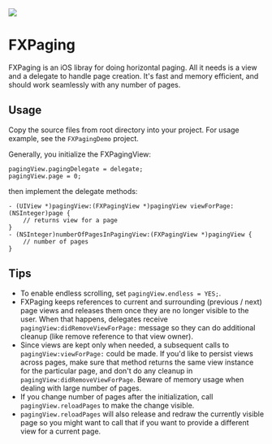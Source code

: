 <img src="http://dl.dropbox.com/u/5671499/github/fxpager.png" />

# FXPaging

FXPaging is an iOS libray for doing horizontal paging. All it needs is a view and a delegate to handle page creation. It's fast and memory efficient, and should work seamlessly with any number of pages.

## Usage

Copy the source files from root directory into your project. For usage example, see the `FXPagingDemo` project.

Generally, you initialize the FXPagingView:

```objc
pagingView.pagingDelegate = delegate;
pagingView.page = 0;
``` 

then implement the delegate methods:

```objc
- (UIView *)pagingView:(FXPagingView *)pagingView viewForPage:(NSInteger)page {
	// returns view for a page 
}
- (NSInteger)numberOfPagesInPagingView:(FXPagingView *)pagingView {
    // number of pages
}
```

## Tips

* To enable endless scrolling, set `pagingView.endless = YES;`.
* FXPaging keeps references to current and surrounding (previous / next) page views and releases them once they are no longer visible to the user. When that happens, delegates receive `pagingView:didRemoveViewForPage:` message so they can do additional cleanup (like remove reference to that view owner).
* Since views are kept only when needed, a subsequent calls to `pagingView:viewForPage:` could be made. If you'd like to persist views across pages, make sure that method returns the same view instance for the particular page, and don't do any cleanup in `pagingView:didRemoveViewForPage`. Beware of memory usage when dealing with large number of pages. 
* If you change number of pages after the initialization, call `pagingView.reloadPages` to make the change visible. 
* `pagingView.reloadPages` will also release and redraw the currently visible page so you might want to call that if you want to provide a different view for a current page.